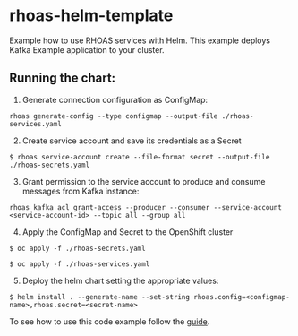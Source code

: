 # rhoas-helm-template

Example how to use RHOAS services with Helm.
This example deploys Kafka Example application to your cluster.

## Running the chart:

1. Generate connection configuration as ConfigMap:

```
rhoas generate-config --type configmap --output-file ./rhoas-services.yaml 
```

2. Create service account and save its credentials as a Secret

```
$ rhoas service-account create --file-format secret --output-file ./rhoas-secrets.yaml
```

3. Grant permission to the service account to produce and consume messages from Kafka instance:

```
rhoas kafka acl grant-access --producer --consumer --service-account <service-account-id> --topic all --group all
```

4. Apply the ConfigMap and Secret to the OpenShift cluster

```
$ oc apply -f ./rhoas-secrets.yaml
```

```
$ oc apply -f ./rhoas-services.yaml
```

5. Deploy the helm chart setting the appropriate values:
 
```
$ helm install . --generate-name --set-string rhoas.config=<configmap-name>,rhoas.secret=<secret-name>
```

To see how to use this code example follow the [guide](../../docs/rhoas/rhoas-helm-guide/).
